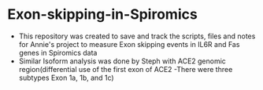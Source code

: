 # Exon-skipping-in-Spiromics
 - This repository was created to save and track the scripts, files and notes for Annie's project to measure Exon skipping events in IL6R and Fas genes
in Spiromics data
- Similar Isoform analysis was done by Steph with ACE2 genomic region(differential use of the first exon of ACE2 -There were three subtypes Exon 1a, 1b, and 1c)

